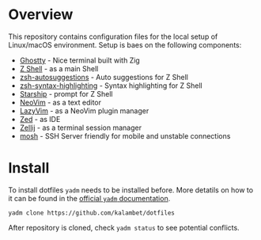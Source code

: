 # Overview

This repository contains configuration files for the local setup of Linux/macOS environment. Setup is baes on the following components:

- [Ghostty](https://ghostty.org/) - Nice terminal built with Zig
- [Z Shell](https://www.zsh.org/) - as a main Shell
- [zsh-autosuggestions](https://github.com/zsh-users/zsh-autosuggestions) - Auto suggestions for Z Shell
- [zsh-syntax-highlighting](https://github.com/zsh-users/zsh-syntax-highlighting) - Syntax highlighting for Z Shell
- [Starship](https://starship.rs/) - prompt for Z Shell
- [NeoVim](https://neovim.io/) - as a text editor
- [LazyVim](https://www.lazyvim.org/) - as a NeoVim plugin manager
- [Zed](https://zed.dev/) - as IDE
- [Zellij](https://zellij.dev/) - as a terminal session manager
- [mosh](https://mosh.org/) - SSH Server friendly for mobile and unstable connections

# Install
To install dotfiles `yadm` needs to be installed before. More detatils on how to it can be found in the [official `yadm` documentation](https://yadm.io/docs/install).

```shell
yadm clone https://github.com/kalambet/dotfiles
```

After repository is cloned, check `yadm status` to see potential conflicts.

